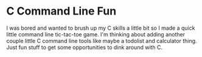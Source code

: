 # C Command Line Fun
I was bored and wanted to brush up my C skills a little bit so I made a quick little command line tic-tac-toe game. I'm thinking about adding another couple little C command line tools like maybe a todolist and calculator thing. Just fun stuff to get some opportunities to dink around with C.
